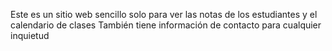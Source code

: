 Este es un sitio web sencillo solo para ver las notas de los estudiantes y el calendario de clases
También tiene información de contacto para cualquier inquietud